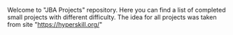 Welcome to "JBA Projects" repository. Here you can find a list of completed small projects with different difficulty. 
The idea for all projects was taken from site "https://hyperskill.org/"
